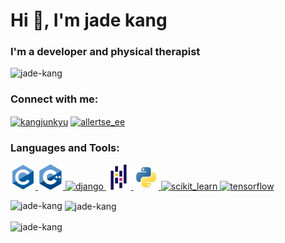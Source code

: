 <h1 align="left">Hi 👋, I'm jade kang</h1>
<h3 align="left">I'm a developer and physical therapist</h3>

<p align="left"> <img src="https://komarev.com/ghpvc/?username=jade-kang&label=Profile%20views&color=0e75b6&style=flat" alt="jade-kang" /> </p>

<h3 align="left">Connect with me:</h3>
<p align="left">
<a href="https://kaggle.com/kangjunkyu" target="blank"><img align="center" src="https://raw.githubusercontent.com/rahuldkjain/github-profile-readme-generator/master/src/images/icons/Social/kaggle.svg" alt="kangjunkyu" height="30" width="40" /></a>
<a href="https://instagram.com/allertse_ee" target="blank"><img align="center" src="https://raw.githubusercontent.com/rahuldkjain/github-profile-readme-generator/master/src/images/icons/Social/instagram.svg" alt="allertse_ee" height="30" width="40" /></a>
</p>

<h3 align="left">Languages and Tools:</h3>
<p align="left"> <a href="https://www.cprogramming.com/" target="_blank" rel="noreferrer"> <img src="https://raw.githubusercontent.com/devicons/devicon/master/icons/c/c-original.svg" alt="c" width="40" height="40"/> </a> <a href="https://www.w3schools.com/cpp/" target="_blank" rel="noreferrer"> <img src="https://raw.githubusercontent.com/devicons/devicon/master/icons/cplusplus/cplusplus-original.svg" alt="cplusplus" width="40" height="40"/> </a> <a href="https://www.djangoproject.com/" target="_blank" rel="noreferrer"> <img src="https://cdn.worldvectorlogo.com/logos/django.svg" alt="django" width="40" height="40"/> </a> <a href="https://pandas.pydata.org/" target="_blank" rel="noreferrer"> <img src="https://raw.githubusercontent.com/devicons/devicon/2ae2a900d2f041da66e950e4d48052658d850630/icons/pandas/pandas-original.svg" alt="pandas" width="40" height="40"/> </a> <a href="https://www.python.org" target="_blank" rel="noreferrer"> <img src="https://raw.githubusercontent.com/devicons/devicon/master/icons/python/python-original.svg" alt="python" width="40" height="40"/> </a> <a href="https://scikit-learn.org/" target="_blank" rel="noreferrer"> <img src="https://upload.wikimedia.org/wikipedia/commons/0/05/Scikit_learn_logo_small.svg" alt="scikit_learn" width="40" height="40"/> </a> <a href="https://www.tensorflow.org" target="_blank" rel="noreferrer"> <img src="https://www.vectorlogo.zone/logos/tensorflow/tensorflow-icon.svg" alt="tensorflow" width="40" height="40"/> </a> </p>

<p><img align="left" src="https://github-readme-stats.vercel.app/api/top-langs?username=jade-kang&show_icons=true&locale=en&layout=compact" alt="jade-kang" /></p>

<p>&nbsp;<img align="center" src="https://github-readme-stats.vercel.app/api?username=jade-kang&show_icons=true&locale=en" alt="jade-kang" /></p>

<p><img align="center" src="https://github-readme-streak-stats.herokuapp.com/?user=jade-kang&" alt="jade-kang" /></p>
